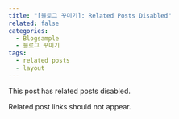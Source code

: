 ```yaml
---
title: "[블로그 꾸미기]: Related Posts Disabled"
related: false
categories: 
  - Blogsample
  - 블로그 꾸미기
tags:
  - related posts
  - layout
---
```


This post has related posts disabled.

Related post links should not appear.